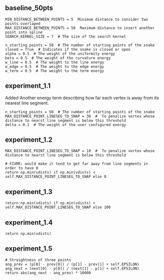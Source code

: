 ## baseline_50pts

    MIN_DISTANCE_BETWEEN_POINTS = 5  Minimum distance to consider two points overlaped
    MAX_DISTANCE_BETWEEN_POINTS = 50  Maximum distance to insert another point into spline
    SEARCH_KERNEL_SIZE = 7  # The size of the search kernel
    
    n_starting_points = 50  # The number of starting points of the snake
    closed = True  # Indicates if the snake is closed or open
    alpha = 0.5  # The weight of the uniformity energy
    beta = 0.5  # The weight of the curvature energy
    w_line = 0.5  # The weight to the line energy
    w_edge = 0.5  # The weight to the edge energy
    w_term = 0.5  # The weight to the term energy


## experiment_1.1

Added Another energy term describing how far each vertex is away from its nearest line segment.

```
n_starting_points = 50  # The number of starting points of the snake
MAX_DISTANCE_POINT_LINESEG_TO_SNAP = 30  #  To penalize vertex whose distance to nearst line segment is below this threshold 
delta = 0.1  # The weight of the user configured energy
```

## experiment_1.2

```
MAX_DISTANCE_POINT_LINESEG_TO_SNAP = 10  #  To penalize vertex whose distance to nearst line segment is below this threshold 
```

```
# FIXME: would make it tend to get far away from line segments in order to have 0
return np.min(vdists) if np.min(vdists) < self.MAX_DISTANCE_POINT_LINESEG_TO_SNAP else 0
```

## experiment_1.3

```
return np.min(vdists) if np.min(vdists) < self.MAX_DISTANCE_POINT_LINESEG_TO_SNAP else 100
```

## experiment_1.4

```
return np.min(vdists)
```

## experiment_1.5

```
# Straightness of three points
ang_prev = (p[0] - prev[0]) / (p[1] - prev[1] + self.EPSILON)
ang_next = (next[0] - p[0]) / (next[1] - p[1] + self.EPSILON)
return abs(ang_next - ang_prev) * 10000
```

